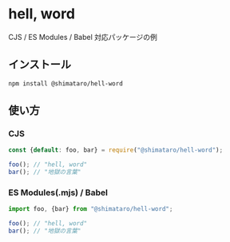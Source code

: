 hell, word
===

CJS / ES Modules / Babel 対応パッケージの例

## インストール

```bash
npm install @shimataro/hell-word
```

## 使い方

### CJS

```javascript
const {default: foo, bar} = require("@shimataro/hell-word");

foo(); // "hell, word"
bar(); // "地獄の言葉"
```

### ES Modules(.mjs) / Babel

```javascript
import foo, {bar} from "@shimataro/hell-word";

foo(); // "hell, word"
bar(); // "地獄の言葉"
```
